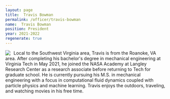 ```yaml
---
layout: page
title:  Travis Bowman
permalink: /officer/travis-bowman
name:  Travis Bowman
position: President
year: 2021-2022
regenerate: true
---
```


<div>
<img class="headshot" style="float: left; padding-right:10px" src="{{ site.baseurl }}/uploads/headshots/Bowman_Travis.jpg">
</div>
Local to the Southwest Virginia area, Travis is from the Roanoke, VA area. After completing his bachelor's degree in mechanical engineering at Virginia Tech in May 2021, he joined the NASA Academy at Langley Research Center as a research associate before returning to Tech for graduate school. He is currently pursuing his M.S. in mechanical engineering with a focus in computational fluid dynamics coupled with particle physics and machine learning. Travis enjoys the outdoors, traveling, and watching movies in his free time.